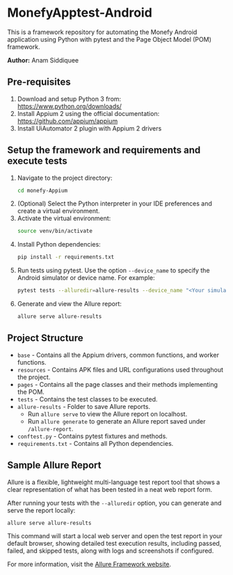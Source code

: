# MonefyApptest-Android

This is a framework repository for automating the Monefy Android application using Python with pytest and the Page Object Model (POM) framework.

**Author:** Anam Siddiquee

## Pre-requisites

1. Download and setup Python 3 from: https://www.python.org/downloads/
2. Install Appium 2 using the official documentation: https://github.com/appium/appium
3. Install UiAutomator 2 plugin with Appium 2 drivers

## Setup the framework and requirements and execute tests

1. Navigate to the project directory:
   ```bash
   cd monefy-Appium
   ```
2. (Optional) Select the Python interpreter in your IDE preferences and create a virtual environment.
3. Activate the virtual environment:
   ```bash
   source venv/bin/activate
   ```
4. Install Python dependencies:
   ```bash
   pip install -r requirements.txt
   ```
5. Run tests using pytest. Use the option `--device_name` to specify the Android simulator or device name. For example:
   ```bash
   pytest tests --alluredir=allure-results --device_name "<Your simulator name>"
   ```
6. Generate and view the Allure report:
   ```bash
   allure serve allure-results
   ```

## Project Structure

- `base` - Contains all the Appium drivers, common functions, and worker functions.
- `resources` - Contains APK files and URL configurations used throughout the project.
- `pages` - Contains all the page classes and their methods implementing the POM.
- `tests` - Contains the test classes to be executed.
- `allure-results` - Folder to save Allure reports.
  - Run `allure serve` to view the Allure report on localhost.
  - Run `allure generate` to generate an Allure report saved under `/allure-report`.
- `conftest.py` - Contains pytest fixtures and methods.
- `requirements.txt` - Contains all Python dependencies.

## Sample Allure Report

Allure is a flexible, lightweight multi-language test report tool that shows a clear representation of what has been tested in a neat web report form.

After running your tests with the `--alluredir` option, you can generate and serve the report locally:

```bash
allure serve allure-results
```

This command will start a local web server and open the test report in your default browser, showing detailed test execution results, including passed, failed, and skipped tests, along with logs and screenshots if configured.

For more information, visit the [Allure Framework website](https://docs.qameta.io/allure/).
